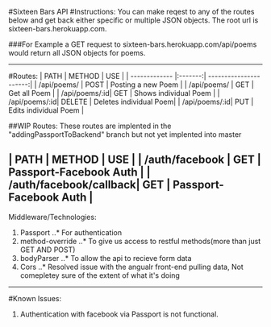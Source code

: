 #Sixteen Bars API
#Instructions:
You can make reqest to any of the routes below and get back either specific or multiple JSON objects. The root url is sixteen-bars.herokuapp.com.

###For Example
 a GET request to sixteen-bars.herokuapp.com/api/poems would return all JSON objects for poems.

---
#Routes:
| PATH          |  METHOD | USE                    |
| ------------- |:-------:| ----------------------:|
| /api/poems/   | POST    | Posting a new Poem     |
| /api/poems/   | GET     | Get all Poem           |
| /api/poems/:id| GET     | Shows individual Poem  |
| /api/poems/:id| DELETE  | Deletes individual Poem|
| /api/poems/:id| PUT     | Edits individual Poem  |

##WIP Routes:
These routes are implented in the "addingPassportToBackend" branch but not yet implented into master

| PATH                   | METHOD | USE                    |
| /auth/facebook         | GET    | Passport-Facebook Auth  |
| /auth/facebook/callback| GET    | Passport-Facebook Auth  |
---
Middleware/Technologies:
1. Passport
..* For authentication
2. method-override
..* To give us access to restful methods(more than just GET AND POST)
3. bodyParser
..* To allow the api to recieve form data
4. Cors
..* Resolved issue with the angualr front-end pulling data, Not comepletey sure of the extent of what it's doing
---

#Known Issues:

1. Authentication with facebook via Passport is not functional.
